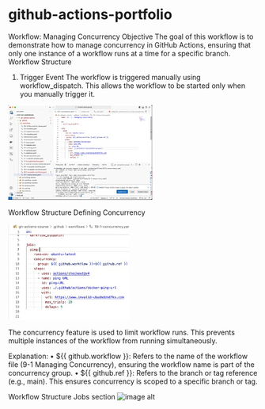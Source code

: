 # github-actions-portfolio
Workflow: Managing Concurrency
Objective
The goal of this workflow is to demonstrate how to manage concurrency in GitHub Actions, ensuring that only one instance of a workflow runs at a time for a specific branch.
Workflow Structure
1. Trigger Event
The workflow is triggered manually using workflow_dispatch. This allows the workflow to be started only when you manually trigger it.

![ image alt ](https://github.com/cjhubgit/github-actions-portfolio/blob/411b38f0307c692f2854a9cf72dbf67ed5fc6979/concurrency.jpg)


Workflow Structure
Defining Concurrency





![ image alt](https://github.com/cjhubgit/github-actions-portfolio/blob/456186212325182dd71894098a28f5e140cefe14/Defining%20concurrency.jpg)

The concurrency feature is used to limit workflow runs. This prevents multiple instances of the workflow from running simultaneously.	

Explanation:
•	${{ github.workflow }}: Refers to the name of the workflow file (9-1 Managing Concurrency), ensuring the workflow name is part of the concurrency group.
•	${{ github.ref }}: Refers to the branch or tag reference (e.g., main). This ensures concurrency is scoped to a specific branch or tag.

Workflow Structure
Jobs section 
![ image alt]()

